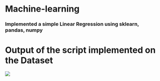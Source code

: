 # Machine-learning

### Implemented a simple Linear Regression using sklearn, pandas, numpy

# Output of the script implemented on the Dataset

![](https://drive.google.com/file/d/1a8waP4bWlhZmnqQt4eUy1uBXJTUrKwzr/view?usp=sharing)
